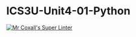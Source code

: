 # ICS3U-Unit4-01-Python

[![Mr Coxall's Super Linter](https://github.com/maliksalem1/ICS3U-Unit4-01-Python/workflows/Mr%20Coxall's%20Super%20Linter/badge.svg)](https://github.com/maliksalem1/ICS3U-Unit4-01-Python/actions/)

